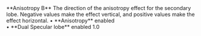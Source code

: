 <tr>
<td>**Anisotropy B**</td>
<td>The direction of the anisotropy effect for the secondary lobe. Negative values make the effect vertical, and positive values make the effect horizontal.</td>
<td>&#8226; **Anisotropy** enabled <br/>&#8226; **Dual Specular lobe** enabled</td>
<td>1.0</td>
</tr>
